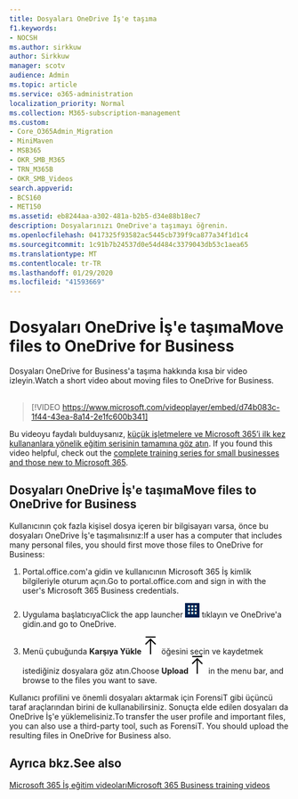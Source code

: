 ```yaml
---
title: Dosyaları OneDrive İş'e taşıma
f1.keywords:
- NOCSH
ms.author: sirkkuw
author: Sirkkuw
manager: scotv
audience: Admin
ms.topic: article
ms.service: o365-administration
localization_priority: Normal
ms.collection: M365-subscription-management
ms.custom:
- Core_O365Admin_Migration
- MiniMaven
- MSB365
- OKR_SMB_M365
- TRN_M365B
- OKR_SMB_Videos
search.appverid:
- BCS160
- MET150
ms.assetid: eb8244aa-a302-481a-b2b5-d34e88b18ec7
description: Dosyalarınızı OneDrive'a taşımayı öğrenin.
ms.openlocfilehash: 0417325f93582ac5445cb739f9ca877a34f1d1c4
ms.sourcegitcommit: 1c91b7b24537d0e54d484c3379043db53c1aea65
ms.translationtype: MT
ms.contentlocale: tr-TR
ms.lasthandoff: 01/29/2020
ms.locfileid: "41593669"
---
```

# <a name="move-files-to-onedrive-for-business"></a><span data-ttu-id="edb8c-103">Dosyaları OneDrive İş'e taşıma</span><span class="sxs-lookup"><span data-stu-id="edb8c-103">Move files to OneDrive for Business</span></span>

<span data-ttu-id="edb8c-104">Dosyaları OneDrive for Business'a taşıma hakkında kısa bir video izleyin.</span><span class="sxs-lookup"><span data-stu-id="edb8c-104">Watch a short video about moving files to OneDrive for Business.</span></span><br><br>

> [!VIDEO https://www.microsoft.com/videoplayer/embed/d74b083c-1f44-43ea-8a14-2e1fc600b341] 

<span data-ttu-id="edb8c-105">Bu videoyu faydalı bulduysanız, [küçük işletmelere ve Microsoft 365’i ilk kez kullananlara yönelik eğitim serisinin tamamına göz atın](https://support.office.com/article/6ab4bbcd-79cf-4000-a0bd-d42ce4d12816).  </span><span class="sxs-lookup"><span data-stu-id="edb8c-105">If you found this video helpful, check out the [complete training series for small businesses and those new to Microsoft 365](https://support.office.com/article/6ab4bbcd-79cf-4000-a0bd-d42ce4d12816).</span></span>


## <a name="move-files-to-onedrive-for-business"></a><span data-ttu-id="edb8c-106">Dosyaları OneDrive İş'e taşıma</span><span class="sxs-lookup"><span data-stu-id="edb8c-106">Move files to OneDrive for Business</span></span>

<span data-ttu-id="edb8c-107">Kullanıcının çok fazla kişisel dosya içeren bir bilgisayarı varsa, önce bu dosyaları OneDrive İş'e taşımalısınız:</span><span class="sxs-lookup"><span data-stu-id="edb8c-107">If a user has a computer that includes many personal files, you should first move those files to OneDrive for Business:</span></span>
  
1. <span data-ttu-id="edb8c-108">Portal.office.com'a gidin ve kullanıcının Microsoft 365 İş kimlik bilgileriyle oturum açın.</span><span class="sxs-lookup"><span data-stu-id="edb8c-108">Go to portal.office.com and sign in with the user's Microsoft 365 Business credentials.</span></span>
    
2. <span data-ttu-id="edb8c-109">Uygulama başlatıcıya</span><span class="sxs-lookup"><span data-stu-id="edb8c-109">Click the app launcher</span></span> ![The app launcher icon in Office 365](media/7502f4ec-3c9a-435d-a7b4-b9cda85189a7.png) <span data-ttu-id="edb8c-111">tıklayın ve OneDrive'a gidin.</span><span class="sxs-lookup"><span data-stu-id="edb8c-111">and go to OneDrive.</span></span> 
    
3. <span data-ttu-id="edb8c-112">Menü çubuğunda **Karşıya Yükle**![Upload](media/d9b963b8-10af-42e2-953d-360301b83d3c.png) öğesini seçin ve kaydetmek istediğiniz dosyalara göz atın.</span><span class="sxs-lookup"><span data-stu-id="edb8c-112">Choose **Upload**![Upload](media/d9b963b8-10af-42e2-953d-360301b83d3c.png) in the menu bar, and browse to the files you want to save.</span></span> 
    
<span data-ttu-id="edb8c-p101">Kullanıcı profilini ve önemli dosyaları aktarmak için ForensiT gibi üçüncü taraf araçlarından birini de kullanabilirsiniz. Sonuçta elde edilen dosyaları da OneDrive İş'e yüklemelisiniz.</span><span class="sxs-lookup"><span data-stu-id="edb8c-p101">To transfer the user profile and important files, you can also use a third-party tool, such as ForensiT. You should upload the resulting files in OneDrive for Business also.</span></span>
  
## <a name="see-also"></a><span data-ttu-id="edb8c-115">Ayrıca bkz.</span><span class="sxs-lookup"><span data-stu-id="edb8c-115">See also</span></span>

[<span data-ttu-id="edb8c-116">Microsoft 365 İş eğitim videoları</span><span class="sxs-lookup"><span data-stu-id="edb8c-116">Microsoft 365 Business training videos</span></span>](https://support.office.com/article/6ab4bbcd-79cf-4000-a0bd-d42ce4d12816)
